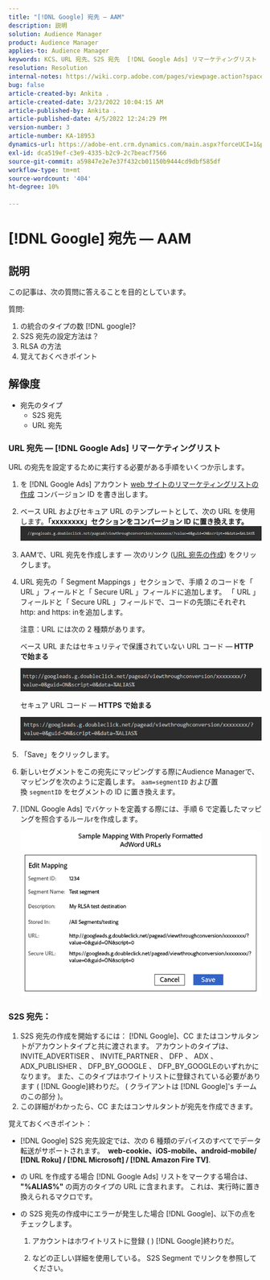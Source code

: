 ```yaml
---
title: "[!DNL Google] 宛先 — AAM"
description: 説明
solution: Audience Manager
product: Audience Manager
applies-to: Audience Manager
keywords: KCS、URL 宛先、S2S 宛先  [!DNL Google Ads] リマーケティングリスト
resolution: Resolution
internal-notes: https://wiki.corp.adobe.com/pages/viewpage.action?spaceKey=MCPI&title=Google+-+AAM+Destination
bug: false
article-created-by: Ankita .
article-created-date: 3/23/2022 10:04:15 AM
article-published-by: Ankita .
article-published-date: 4/5/2022 12:24:29 PM
version-number: 3
article-number: KA-18953
dynamics-url: https://adobe-ent.crm.dynamics.com/main.aspx?forceUCI=1&pagetype=entityrecord&etn=knowledgearticle&id=70af1f97-90aa-ec11-983f-000d3a349120
exl-id: dca519ef-c3e9-4335-b2c9-2c7beacf7566
source-git-commit: a59847e2e7e37f432cb01150b9444cd9dbf585df
workflow-type: tm+mt
source-wordcount: '404'
ht-degree: 10%

---
```


# [!DNL Google] 宛先 — AAM

## 説明

この記事は、次の質問に答えることを目的としています。

質問:

1. の統合のタイプの数 [!DNL google]?
1. S2S 宛先の設定方法は？
1. RLSA の方法
1. 覚えておくべきポイント

## 解像度

- 宛先のタイプ
   - S2S 宛先
   - URL 宛先

### URL 宛先 — [!DNL Google Ads] リマーケティングリスト

URL の宛先を設定するために実行する必要がある手順をいくつか示します。

1. を [!DNL Google Ads] アカウント [web サイトのリマーケティングリストの作成](https://support.google.com/adwords/answer/2454064?hl=ja) コンバージョン ID を書き出します。

1. ベース URL およびセキュア URL のテンプレートとして、次の URL を使用します。<b>「xxxxxxxx」セクションをコンバージョン ID に置き換えます。</b>![](assets/d548e9c4-67aa-ec11-983f-000d3a349120.png)

1. AAMで、URL 宛先を作成します — 次のリンク ([URL 宛先の作成](https://experienceleague.adobe.com/docs/audience-manager/user-guide/features/destinations/custom-destinations/create-url-destination.html?lang=en)) をクリックします。

1. URL 宛先の「 Segment Mappings 」セクションで、手順 2 のコードを「 URL 」フィールドと「 Secure URL 」フィールドに追加します。 「 URL 」フィールドと「 Secure URL 」フィールドで、コードの先頭にそれぞれhttp: and https: inを追加します。

   注意：URL には次の 2 種類があります。

   ベース URL またはセキュリティで保護されていない URL コード —<b> HTTP で始まる</b>

   ![](assets/d73cf7d9-69aa-ec11-983f-000d3a349523.png)

   セキュア URL コード — <b>HTTPS で始まる</b>

   ![](assets/141662e3-69aa-ec11-983f-000d3a349523.png)

1. 「Save」をクリックします。

1. 新しいセグメントをこの宛先にマッピングする際にAudience Managerで、マッピングを次のように定義します。 `aam=segmentID` および置換 `segmentID` をセグメントの ID に置き換えます。

1. [!DNL Google Ads] でバケットを定義する際には、手順 6 で定義したマッピングを照合するルールrを作成します。

   ![](assets/64abac91-6aaa-ec11-983f-000d3a349523.png)

### S2S 宛先：

1. S2S 宛先の作成を開始するには： [!DNL Google]、CC またはコンサルタントがアカウントタイプと共に渡されます。 アカウントのタイプは、 INVITE_ADVERTISER 、 INVITE_PARTNER 、 DFP 、 ADX 、 ADX_PUBLISHER 、 DFP_BY_GOOGLE 、 DFP_BY_GOOGLEのいずれかになります。 また、このタイプはホワイトリストに登録されている必要があります ( [!DNL Google]終わりだ。 ( クライアントは [!DNL Google]&#39;s チームのこの部分 )。
1. この詳細がわかったら、CC またはコンサルタントが宛先を作成できます。

覚えておくべきポイント：

- [!DNL Google] S2S 宛先設定では、次の 6 種類のデバイスのすべてでデータ転送がサポートされます。  <b>web-cookie、iOS-mobile、android-mobile/ [!DNL Roku] / [!DNL Microsoft] / [!DNL Amazon Fire TV]</b>.

- の URL を作成する場合 [!DNL Google Ads] リストをマークする場合は、 <b>&quot;%ALIAS%&quot;</b> の両方のタイプの URL に含まれます。 これは、実行時に置き換えられるマクロです。

- の S2S 宛先の作成中にエラーが発生した場合 [!DNL Google]、以下の点をチェックします。

   1. アカウントはホワイトリストに登録 ( ) [!DNL Google]終わりだ。

   1. などの正しい詳細を使用している。 S2S Segment でリンクを参照してください。
